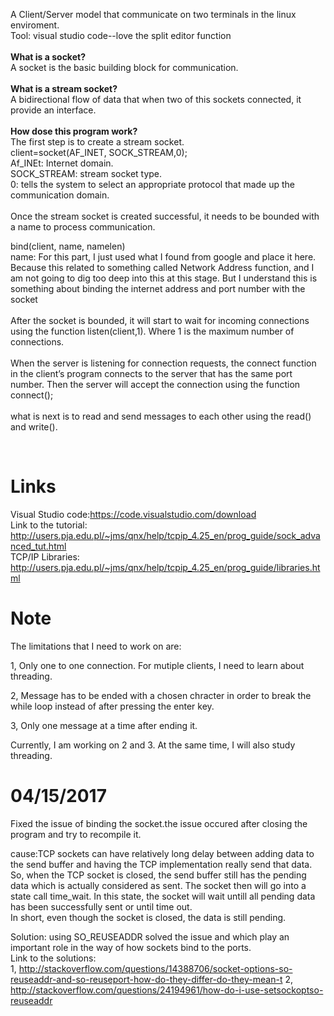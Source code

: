 
A Client/Server model that communicate on two terminals in the linux enviroment.
<br />
Tool: visual studio code--love the split editor function
<br />
<br />
**What is a socket?**<br />
A socket is the basic building block for communication.<br />
<br />
**What is a stream socket?**<br />
A bidirectional flow of data that when two of this sockets connected, it provide an interface.<br />
<br />
**How dose this program work?**<br />
The first step is to create a stream socket.<br />
client=socket(AF_INET, SOCK_STREAM,0);<br />
Af_INEt: Internet domain.<br />
SOCK_STREAM: stream socket type.<br />
0: tells the system to select an appropriate protocol that made up the communication domain.<br />
<br />
Once the stream socket is created successful, it needs to be bounded with a name to process communication. <br />

bind(client, name, namelen)<br />
name: For this part, I just used what I found from google and place it here. Because this related to something called Network Address function, and I am not going to dig too deep into this at this stage. But I understand this is something about binding the internet address and port number with the socket<br />
<br />
After the socket is bounded, it will start to wait for incoming connections using the function listen(client,1). Where 1 is the maximum number of connections.<br />
<br />
When the server is listening for connection requests, the connect function in the client’s program connects to the server that has the same port number. Then the server will accept the connection using the function connect();<br />
<br />
what is next is to read and send messages to each other using the read() and write().<br />

<br />

# Links<br />

Visual Studio code:https://code.visualstudio.com/download<br />
Link to the tutorial: http://users.pja.edu.pl/~jms/qnx/help/tcpip_4.25_en/prog_guide/sock_advanced_tut.html<br />
TCP/IP Libraries: http://users.pja.edu.pl/~jms/qnx/help/tcpip_4.25_en/prog_guide/libraries.html<br />


# Note<br />
The limitations that I need to work on are:

1, Only one to one connection. For mutiple clients, I need to learn about threading.

2, Message has to be ended with a chosen chracter in order to break the while loop instead of after pressing the enter key. 

3, Only one message at a time after ending it.

Currently, I am working on 2 and 3. At the same time, I will also study threading.


# 04/15/2017<br />
Fixed the issue of binding the socket.the issue occured after closing the program and try to recompile it.<br />

cause:TCP sockets can have relatively long delay between adding data to the send buffer and having the TCP implementation really send that data.<br />
So, when the TCP socket is closed, the send buffer still has the pending data which is actually considered as sent. The socket then will go into a state call time_wait. In this state, the socket will wait untill all pending data has been successfully sent or until time out.<br />
In short, even though the socket is closed, the data is still pending. <br />

Solution: using SO_REUSEADDR solved the issue and which play an important role in the way of how sockets bind to the ports.
<br />
Link to the solutions:<br />
1, http://stackoverflow.com/questions/14388706/socket-options-so-reuseaddr-and-so-reuseport-how-do-they-differ-do-they-mean-t
2, http://stackoverflow.com/questions/24194961/how-do-i-use-setsockoptso-reuseaddr
